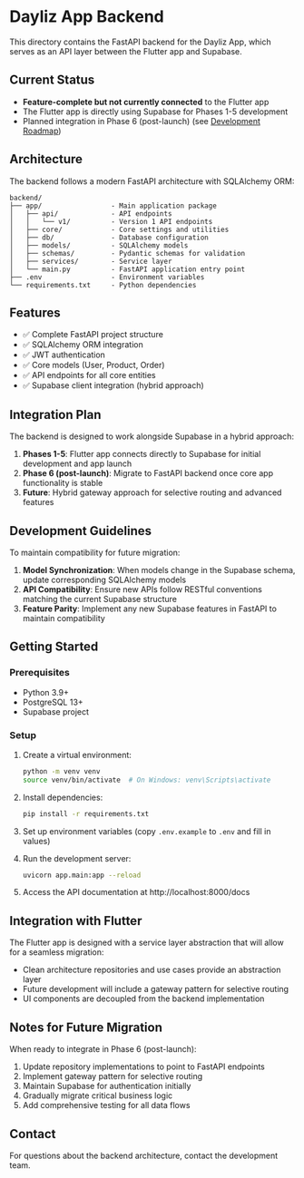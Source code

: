 # Dayliz App Backend

This directory contains the FastAPI backend for the Dayliz App, which serves as an API layer between the Flutter app and Supabase.

## Current Status

- **Feature-complete but not currently connected** to the Flutter app
- The Flutter app is directly using Supabase for Phases 1-5 development
- Planned integration in Phase 6 (post-launch) (see [Development Roadmap](../Dayliz_App/docs/development_roadmap.md))

## Architecture

The backend follows a modern FastAPI architecture with SQLAlchemy ORM:

```
backend/
├── app/                 - Main application package
│   ├── api/             - API endpoints
│   │   └── v1/          - Version 1 API endpoints
│   ├── core/            - Core settings and utilities
│   ├── db/              - Database configuration
│   ├── models/          - SQLAlchemy models
│   ├── schemas/         - Pydantic schemas for validation
│   ├── services/        - Service layer
│   └── main.py          - FastAPI application entry point
├── .env                 - Environment variables
└── requirements.txt     - Python dependencies
```

## Features

- ✅ Complete FastAPI project structure
- ✅ SQLAlchemy ORM integration
- ✅ JWT authentication
- ✅ Core models (User, Product, Order)
- ✅ API endpoints for all core entities
- ✅ Supabase client integration (hybrid approach)

## Integration Plan

The backend is designed to work alongside Supabase in a hybrid approach:

1. **Phases 1-5**: Flutter app connects directly to Supabase for initial development and app launch
2. **Phase 6 (post-launch)**: Migrate to FastAPI backend once core app functionality is stable
3. **Future**: Hybrid gateway approach for selective routing and advanced features

## Development Guidelines

To maintain compatibility for future migration:

1. **Model Synchronization**: When models change in the Supabase schema, update corresponding SQLAlchemy models
2. **API Compatibility**: Ensure new APIs follow RESTful conventions matching the current Supabase structure
3. **Feature Parity**: Implement any new Supabase features in FastAPI to maintain compatibility

## Getting Started

### Prerequisites

- Python 3.9+
- PostgreSQL 13+
- Supabase project

### Setup

1. Create a virtual environment:
   ```bash
   python -m venv venv
   source venv/bin/activate  # On Windows: venv\Scripts\activate
   ```

2. Install dependencies:
   ```bash
   pip install -r requirements.txt
   ```

3. Set up environment variables (copy `.env.example` to `.env` and fill in values)

4. Run the development server:
   ```bash
   uvicorn app.main:app --reload
   ```

5. Access the API documentation at http://localhost:8000/docs

## Integration with Flutter

The Flutter app is designed with a service layer abstraction that will allow for a seamless migration:

- Clean architecture repositories and use cases provide an abstraction layer
- Future development will include a gateway pattern for selective routing
- UI components are decoupled from the backend implementation

## Notes for Future Migration

When ready to integrate in Phase 6 (post-launch):

1. Update repository implementations to point to FastAPI endpoints
2. Implement gateway pattern for selective routing
3. Maintain Supabase for authentication initially
4. Gradually migrate critical business logic
5. Add comprehensive testing for all data flows

## Contact

For questions about the backend architecture, contact the development team.